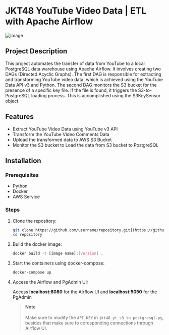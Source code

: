 # JKT48 YouTube Video Data | ETL with Apache Airflow

![image](https://github.com/user-attachments/assets/f53df9ef-b8e9-4908-ab28-b7a385156f1a)

## Project Description
This project automates the transfer of data from YouTube to a local PostgreSQL data warehouse using Apache Airflow. It involves creating two DAGs (Directed Acyclic Graphs). The first DAG is responsible for extracting and transforming YouTube video data, which is achieved using the YouTube Data API v3 and Python. The second DAG monitors the S3 bucket for the presence of a specific key file. If the file is found, it triggers the S3-to-PostgreSQL loading process. This is accomplished using the S3KeySensor object.

## Features

- Extract YouTube Video Data using YouTube v3 API
- Transform the YouTube Video Comments Data
- Upload the transformed data to AWS S3 Bucket
- Monitor the S3 bucket to Load the data from S3 bucket to PostgreSQL

## Installation

### Prerequisites

- Python
- Docker
- AWS Service

### Steps

1. Clone the repository:

   ```bash
   git clone https://github.com/username/repository.git](https://github.com/alf1511/jkt48_yt_to_datawarehouse.git
   cd repository
   
2. Build the docker image:

   ```bash
   docker build -t [image name]:[version] .
   
3. Start the containers using docker-compose:

   ```bash
   docker-compose up
   
4. Access the Airflow and PgAdmin UI:

   Access **localhost:8080** for the Airflow UI and **localhost:5050** for the PgAdmin
   > **Note** <br><br> Make sure to modify the `API_KEY` in `jkt48_yt_s3_to_postgresql.py`, besides that make sure to coresponding connections through Airflow UI.
   
